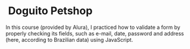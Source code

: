 #  Doguito Petshop

In this course (provided by Alura), I practiced how to validate a form by properly checking its fields, such as e-mail, date, password and address (here, according to Brazilian data) using JavaScript.
